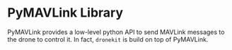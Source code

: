 # PyMAVLink Library

PyMAVLink provides a low-level python API to send MAVLink messages to the drone to control it. In fact, `dronekit` is build on top of PyMAVLink.

